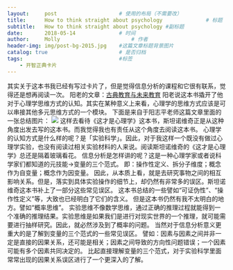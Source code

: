 ```yaml
---
layout:     post   				    # 使用的布局（不需要改）
title:      How to think straight about psychology 				# 标题
subtitle:   How to think straight about psychology #副标题
date:       2018-05-14 				# 时间
author:     Molly 						# 作者
header-img: img/post-bg-2015.jpg 	#这篇文章标题背景图片
catalog: true 						# 是否归档
tags:								#标签
    - 开智正典卡片
---
```



其实关于这本书我已经有写过卡片了，但是觉得信息分析的课程和它很有联系，觉得还是想再阅读一次。
阳老的文章：[古典教育与未来教育](https://www.yangzhiping.com/psy/Classical-education-and-Future-education.html)
阳老说这本书撬开了他对于心理学思维方式的认知。其实在某种意义上来看，心理学的思维方式应该是可以串接其他多元思维方式的一个模块。
下面是来自于阳志平老师这篇文章里面的一张总结图片：
![](https://i.loli.net/2018/05/14/5af9938bee50a.jpeg)
这样去看待《这才是心理学》这本书，斯坦诺维奇正是从这种角度出发去写的这本书。而我觉得我也有责任从这个角度去阅读这本书。
心理学的认知方式是什么样的呢？是「实验科学」。因此，对于我这样一个既没有做过心理学实验，也没有阅读过相关实验材料的人来说。阅读斯坦诺维奇的《这才是心理学》总还是隔着玻璃看花。
信息分析是怎样讲的呢？这是一种心理学家或者说科学家们都知道的元技能→变量的三个范式。
即：操作性定义、拆分子维度；概念作为自变量；概念作为因变量。
因此，从本质上看，就是去研究事物之间的相互影响关系。但是，落实到具体实验操作的细节上，却仍然有非常多的误区。斯坦诺维奇这本书补上了一部分这些常见误区。
这本书总结的一些譬如“可证伪性”、“操作性定义”等，大致也已经明白了它们的含义。
但是这本书仍然有我不太明白的地方。譬如“概率思维”。
实验思维不像数学思维，通过正确的推理过程就能得到一个准确的推理结果。实验思维是如果我们是进行对现实世界的一个推理，就可能需要进行抽样研究。因此，就必然涉及到了概率的问题。
当然对于信息分析意义更重大的是了解到变量的三个范式的一些常见误区。
譬如：因素与因素之间并非一定是直接的因果关系，还可能是相关；因素之间导致的方向性问题错误；一个因素可能有多个因素共同决定的。
比起直接理解变量的三个范式，对于实验科学里面常常出现的因果关系误区进行了一个更深入的了解。
